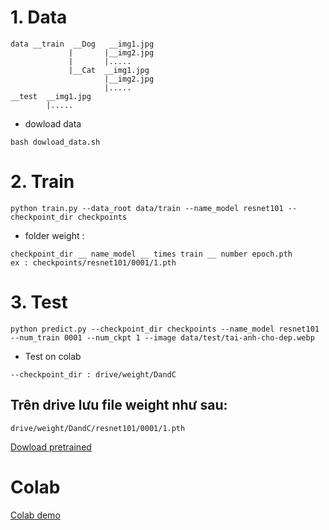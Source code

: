 # 1. Data
```
data __train  __Dog   __img1.jpg
             |       |__img2.jpg
             |       |.....
             |__Cat  __img1.jpg    
                     |__img2.jpg    
                     |.....
__test  __img1.jpg
        |.....
```
- dowload data
```
bash dowload_data.sh
```
# 2. Train
```
python train.py --data_root data/train --name_model resnet101 --checkpoint_dir checkpoints
```
- folder weight :
```
checkpoint_dir __ name_model __ times train __ number epoch.pth
ex : checkpoints/resnet101/0001/1.pth
```
# 3. Test

```
python predict.py --checkpoint_dir checkpoints --name_model resnet101 --num_train 0001 --num_ckpt 1 --image data/test/tai-anh-cho-dep.webp
``` 
* Test on colab
```
--checkpoint_dir : drive/weight/DandC
```
## Trên drive lưu file weight như sau:
```
drive/weight/DandC/resnet101/0001/1.pth
```
[Dowload pretrained](https://drive.google.com/drive/folders/1kSdUx6yzp7eEaAJrdeA_gsLfgCLT5uWq?usp=sharing)
# Colab
[Colab demo](https://colab.research.google.com/drive/1bSoSouDuzIPWZ713MrssSIkX_VepZBwW?usp=sharing)